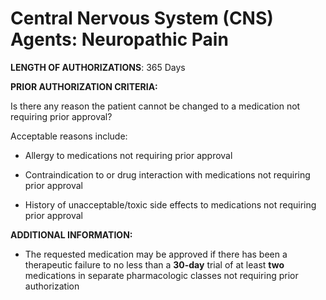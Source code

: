 # Central Nervous System (CNS) Agents: Neuropathic Pain

**LENGTH OF AUTHORIZATIONS**: 365 Days

**PRIOR AUTHORIZATION CRITERIA:**

Is there any reason the patient cannot be changed to a medication not requiring prior approval?

Acceptable reasons include:

- Allergy to medications not requiring prior approval

- Contraindication to or drug interaction with medications not requiring prior approval

- History of unacceptable/toxic side effects to medications not requiring prior approval

**ADDITIONAL INFORMATION:**

- The requested medication may be approved if there has been a therapeutic failure to no less than a **30-day** trial of at least **two** medications in separate pharmacologic classes not requiring prior authorization
